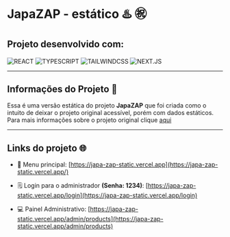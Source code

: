 # JapaZAP - estático ♨️ ㊗️

## Projeto desenvolvido com:

<div style="display:inline_block">
    <img align="center" src="https://img.shields.io/badge/React-20232A?style=for-the-badge&logo=react&logoColor=61DAFB" alt="REACT">
    <img align="center" src="https://img.shields.io/badge/TypeScript-007ACC?style=for-the-badge&logo=typescript&logoColor=white" alt="TYPESCRIPT">
    <img align="center" src="https://img.shields.io/badge/Tailwind_CSS-38B2AC?style=for-the-badge&logo=tailwind-css&logoColor=white" alt="TAILWINDCSS">
    <img align="center" src="https://img.shields.io/badge/Next.js-000000?style=for-the-badge&logo=nextdotjs&logoColor=white" alt="NEXT.JS">
</div>

---

## Informações do Projeto 🚀

Essa é uma versão estática do projeto **JapaZAP** que foi criada como o intuito de deixar o projeto original acessível, porém com dados estáticos. Para mais informações sobre o projeto original clique [aqui](https://github.com/Davi-604/JapaZAP)

---

## Links do projeto 🌐

-   🍱 Menu principal: [https://japa-zap-static.vercel.app](https://japa-zap-static.vercel.app/)

-   🗒️ Login para o administrador **(Senha: 1234)**: [https://japa-zap-static.vercel.app/login](https://japa-zap-static.vercel.app/login)

-   💻 Painel Administrativo: [https://japa-zap-static.vercel.app/admin/products](https://japa-zap-static.vercel.app/admin/products)
